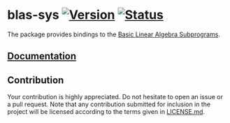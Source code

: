 # blas-sys [![Version][version-img]][version-url] [![Status][status-img]][status-url]

The package provides bindings to the [Basic Linear Algebra Subprograms][1].

## [Documentation][documentation]

## Contribution

Your contribution is highly appreciated. Do not hesitate to open an issue or a
pull request. Note that any contribution submitted for inclusion in the project
will be licensed according to the terms given in [LICENSE.md](LICENSE.md).

[1]: http://en.wikipedia.org/wiki/Basic_Linear_Algebra_Subprograms

[documentation]: https://docs.rs/blas-sys
[status-img]: https://travis-ci.org/stainless-steel/blas-sys.svg?branch=master
[status-url]: https://travis-ci.org/stainless-steel/blas-sys
[version-img]: https://img.shields.io/crates/v/blas-sys.svg
[version-url]: https://crates.io/crates/blas-sys
